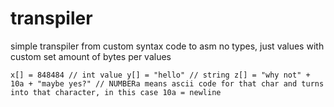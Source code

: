 # transpiler
simple transpiler from custom syntax code to asm
no types, just values with custom set amount of bytes per values

``
x[] = 848484 // int value
y[] = "hello" // string
z[] = "why not" + 10a + "maybe yes?" // NUMBERa means ascii code for that char and turns into that character, in this case 10a = newline
``
